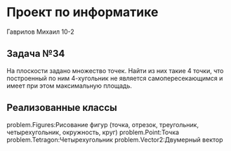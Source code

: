 # Проект по информатике
Гаврилов Михаил 10-2
## Задача №34

На плоскости задано множество точек. Найти из них такие 4 точки, что построенный
по ним 4-хугольник не является самопересекающимся и имеет при этом
максимальную площадь.

## Реализованные классы
problem.Figures:Рисование фигур (точка, отрезок, треугольник, четырехугольник, окружность, круг)
problem.Point:Точка
problem.Tetragon:Четырехугольник
problem.Vector2:Двумерный вектор

